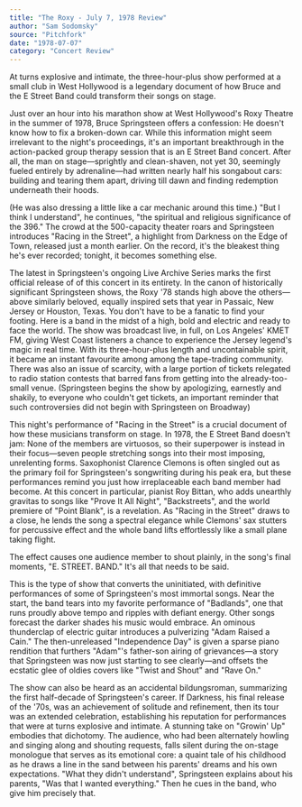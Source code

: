 ```yaml
---
title: "The Roxy - July 7, 1978 Review"
author: "Sam Sodomsky"
source: "Pitchfork"
date: "1978-07-07"
category: "Concert Review"
---
```


At turns explosive and intimate, the three-hour-plus show performed at a small club in West Hollywood is a legendary document of how Bruce and the E Street Band could transform their songs on stage.

Just over an hour into his marathon show at West Hollywood's Roxy Theatre in the summer of 1978, Bruce Springsteen offers a confession: He doesn't know how to fix a broken-down car. While this information might seem irrelevant to the night's proceedings, it's an important breakthrough in the action-packed group therapy session that is an E Street Band concert. After all, the man on stage—sprightly and clean-shaven, not yet 30, seemingly fueled entirely by adrenaline—had written nearly half his songabout cars: building and tearing them apart, driving till dawn and finding redemption underneath their hoods.

(He was also dressing a little like a car mechanic around this time.) "But I think I understand", he continues, "the spiritual and religious significance of the 396." The crowd at the 500-capacity theater roars and Springsteen introduces "Racing in the Street", a highlight from Darkness on the Edge of Town, released just a month earlier. On the record, it's the bleakest thing he's ever recorded; tonight, it becomes something else.

The latest in Springsteen's ongoing Live Archive Series marks the first official release of of this concert in its entirety. In the canon of historically significant Springsteen shows, the Roxy '78 stands high above the others—above similarly beloved, equally inspired sets that year in Passaic, New Jersey or Houston, Texas. You don't have to be a fanatic to find your footing. Here is a band in the midst of a high, bold and electric and ready to face the world. The show was broadcast live, in full, on Los Angeles' KMET FM, giving West Coast listeners a chance to experience the Jersey legend's magic in real time. With its three-hour-plus length and uncontainable spirit, it became an instant favourite among among the tape-trading community. There was also an issue of scarcity, with a large portion of tickets relegated to radio station contests that barred fans from getting into the already-too-small venue. (Springsteen begins the show by apologizing, earnestly and shakily, to everyone who couldn't get tickets, an important reminder that such controversies did not begin with Springsteen on Broadway)

This night's performance of "Racing in the Street" is a crucial document of how these musicians transform on stage. In 1978, the E Street Band doesn't jam: None of the members are virtuosos, so their superpower is instead in their focus—seven people stretching songs into their most imposing, unrelenting forms. Saxophonist Clarence Clemons is often singled out as the primary foil for Springsteen's songwriting during his peak era, but these performances remind you just how irreplaceable each band member had become. At this concert in particular, pianist Roy Bittan, who adds unearthly gravitas to songs like "Prove It All Night", "Backstreets", and the world premiere of "Point Blank", is a revelation. As "Racing in the Street" draws to a close, he lends the song a spectral elegance while Clemons' sax stutters for percussive effect and the whole band lifts effortlessly like a small plane taking flight.

The effect causes one audience member to shout plainly, in the song's final moments, "E. STREET. BAND." It's all that needs to be said.

This is the type of show that converts the uninitiated, with definitive performances of some of Springsteen's most immortal songs. Near the start, the band tears into my favorite performance of "Badlands", one that runs proudly above tempo and ripples with defiant energy. Other songs forecast the darker shades his music would embrace. An ominous thunderclap of electric guitar introduces a pulverizing "Adam Raised a Cain." The then-unreleased "Independence Day" is given a sparse piano rendition that furthers "Adam"'s father-son airing of grievances—a story that Springsteen was now just starting to see clearly—and offsets the ecstatic glee of oldies covers like "Twist and Shout" and "Rave On."

The show can also be heard as an accidental bildungsroman, summarizing the first half-decade of Springsteen's career. If Darkness, his final release of the '70s, was an achievement of solitude and refinement, then its tour was an extended celebration, establishing his reputation for performances that were at turns explosive and intimate. A stunning take on "Growin' Up" embodies that dichotomy. The audience, who had been alternately howling and singing along and shouting requests, falls silent during the on-stage monologue that serves as its emotional core: a quaint tale of his childhood as he draws a line in the sand between his parents' dreams and his own expectations. "What they didn't understand", Springsteen explains about his parents, "Was that I wanted everything." Then he cues in the band, who give him precisely that.
